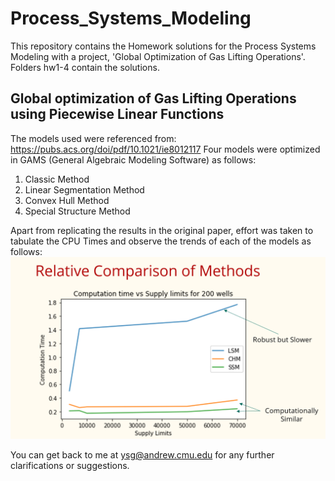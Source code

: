 # Process_Systems_Modeling
This repository contains the Homework solutions for the Process Systems Modeling with a project, 'Global Optimization of Gas Lifting Operations'.
Folders hw1-4 contain the solutions.

## Global optimization of Gas Lifting Operations using Piecewise Linear Functions
The models used were referenced from: https://pubs.acs.org/doi/pdf/10.1021/ie8012117
Four models were optimized in GAMS (General Algebraic Modeling Software) as follows:
1. Classic Method
2. Linear Segmentation Method
3. Convex Hull Method
4. Special Structure Method

Apart from replicating the results in the original paper, effort was taken to tabulate the CPU Times and observe the trends of each of the models as follows:
![CPU_Times](https://github.com/yashgokhale/Process_Systems_Modeling/blob/master/gas_lifting_operations_optimization/cpu_times.PNG)

You can get back to me at ysg@andrew.cmu.edu for any further clarifications or suggestions.
